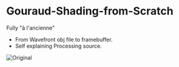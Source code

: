 # Gouraud-Shading-from-Scratch

Fully "à l'ancienne"

- From Wavefront obj file to framebuffer.
- Self explaining Processing source.

![Original](/gouraud.gif)
